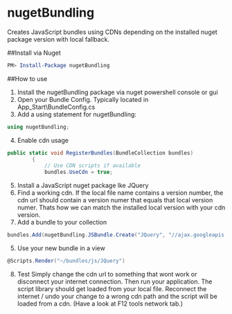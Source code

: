 nugetBundling
=============

Creates JavaScript bundles using CDNs depending on the installed nuget package version with local fallback.

##Install via Nuget
```PowerShell
PM> Install-Package nugetBundling 
```

##How to use
1. Install the nugetBundling package via nuget powershell console or gui
2. Open your Bundle Config. Typically located in App_Start\BundleConfig.cs
3. Add a using statement for nugetBundling:
```C#
using nugetBundling;
```
4. Enable cdn usage
```C#
public static void RegisterBundles(BundleCollection bundles)
        {
            // Use CDN scripts if available
            bundles.UseCdn = true;
```
5. Install a JavaScript nuget package lke JQuery
6. Find a working cdn. If the local file name contains a version number, the cdn url should contain a version numer that equals that local version numer. Thats how we can match the installed local version with your cdn version.
7. Add a bundle to your collection
```C#
bundles.Add(nugetBundling.JSBundle.Create("JQuery", "//ajax.googleapis.com/ajax/libs/jquery/{version}/jquery.min.js", "window.jQuery", "~/Scripts/jquery-{version}.js"));
```
5. Use your new bundle in a view
```C#
@Scripts.Render("~/bundles/js/JQuery")
```
8. Test
Simply change the cdn url to something that wont work or disconnect your internet connection. Then run your application. The script library should get loaded from your local file. Reconnect the internet / undo your change to a wrong cdn path and the script will be loaded from a cdn. (Have a look at F12 tools network tab.)
